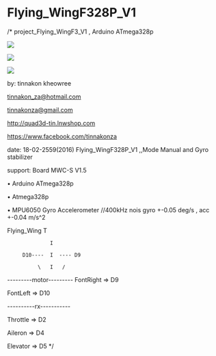 # Flying_WingF328P_V1
/*
project_Flying_WingF3_V1  , Arduino ATmega328p

![](https://cloud.githubusercontent.com/assets/9403558/13171369/09a21c72-d725-11e5-8322-a99843717f45.jpg)

![](https://cloud.githubusercontent.com/assets/9403558/13171419/6b94bebc-d725-11e5-8e6a-d9a8551bfa56.jpg)

![](https://cloud.githubusercontent.com/assets/9403558/13171441/83a7a2da-d725-11e5-9f2c-f8fcc8ebc3a7.jpg)

by: tinnakon kheowree  

tinnakon_za@hotmail.com

tinnakonza@gmail.com

http://quad3d-tin.lnwshop.com

https://www.facebook.com/tinnakonza

date: 18-02-2559(2016)  Flying_WingF328P_V1 ,,Mode Manual and Gyro stabilizer

support:  Board MWC-S V1.5

• Arduino ATmega328p

• Atmega328p

• MPU6050 Gyro Accelerometer //400kHz nois gyro +-0.05 deg/s , acc +-0.04 m/s^2

Flying_Wing
                  T
                  
                  I
                  
         D10----  I  ---- D9
         
              \   I   / 

---------motor---------
FontRight => D9

FontLeft => D10    

----------rx-----------    

Throttle  => D2

Aileron   => D4

Elevator  => D5
*/
